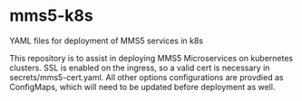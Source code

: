 # mms5-k8s
YAML files for deployment of MMS5 services in k8s

This repository is to assist in deploying MMS5 Microservices on kubernetes clusters. SSL is enabled on the ingress, so a valid cert is necessary in secrets/mms5-cert.yaml. All other options configurations are provdied as ConfigMaps, which will need to be updated before deployment as well.
